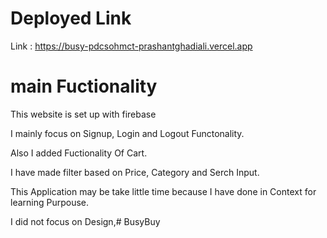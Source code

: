 # Deployed Link

Link : https://busy-pdcsohmct-prashantghadiali.vercel.app



# main Fuctionality

This website is set up with firebase

I mainly focus on Signup, Login and Logout Functonality.

Also I added Fuctionality Of Cart. 

I have made filter based on Price, Category and Serch Input.

This Application may be take little time because I have done in Context for learning Purpouse.

I did not focus on Design,#   B u s y B u y 
 
 
